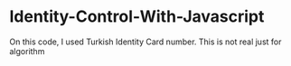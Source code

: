 # Identity-Control-With-Javascript
On this code, I used Turkish Identity Card number. This is not real just for algorithm
